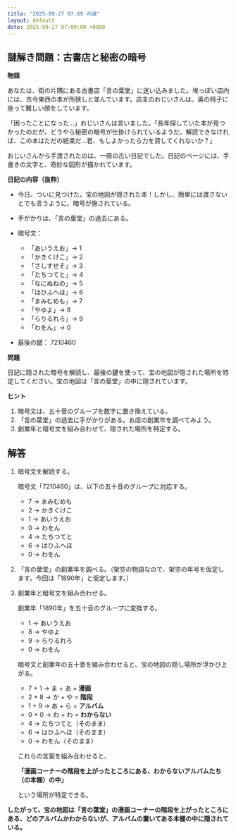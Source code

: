 ```yaml
---
title: "2025-09-27 07:09 の謎"
layout: default
date: 2025-09-27 07:09:00 +0900
---
```

## 謎解き問題：古書店と秘密の暗号

**物語**

あなたは、街の片隅にある古書店「言の葉堂」に迷い込みました。埃っぽい店内には、古今東西の本が所狭しと並んでいます。店主のおじいさんは、奥の椅子に座って難しい顔をしています。

「困ったことになった…」おじいさんは言いました。「長年探していた本が見つかったのだが、どうやら秘密の暗号が仕掛けられているようだ。解読できなければ、この本はただの紙束だ…君、もしよかったら力を貸してくれないか？」

おじいさんから手渡されたのは、一冊の古い日記でした。日記のページには、手書きの文字と、奇妙な図形が描かれています。

**日記の内容（抜粋）**

*   今日、ついに見つけた。宝の地図が隠された本！しかし、簡単には渡さないとでも言うように、暗号が施されている。

*   手がかりは、「言の葉堂」の過去にある。

*   暗号文：

    *   「あいうえお」→ 1
    *   「かきくけこ」→ 2
    *   「さしすせそ」→ 3
    *   「たちつてと」→ 4
    *   「なにぬねの」→ 5
    *   「はひふへほ」→ 6
    *   「まみむめも」→ 7
    *   「やゆよ」→ 8
    *   「らりるれろ」→ 9
    *   「わをん」→ 0

*   最後の鍵： 7210460

**問題**

日記に隠された暗号を解読し、最後の鍵を使って、宝の地図が隠された場所を特定してください。宝の地図は「言の葉堂」の中に隠されています。

**ヒント**

1.  暗号文は、五十音のグループを数字に置き換えている。
2.  「言の葉堂」の過去に手がかりがある。お店の創業年を調べてみよう。
3.  創業年と暗号文を組み合わせて、隠された場所を特定する。

## 解答

1.  暗号文を解読する。

    暗号文「7210460」は、以下の五十音のグループに対応する。

    *   7 → まみむめも
    *   2 → かきくけこ
    *   1 → あいうえお
    *   0 → わをん
    *   4 → たちつてと
    *   6 → はひふへほ
    *   0 → わをん

2.  「言の葉堂」の創業年を調べる。（架空の物語なので、架空の年号を仮定します。今回は「1890年」と仮定します。）

3.  創業年と暗号文を組み合わせる。

    創業年「1890年」を五十音のグループに変換する。

    *   1 → あいうえお
    *   8 → やゆよ
    *   9 → らりるれろ
    *   0 → わをん

    暗号文と創業年の五十音を組み合わせると、宝の地図の隠し場所が浮かび上がる。

    *   7 + 1 → ま + あ = **漫画**
    *   2 + 8 → か + や = **階段**
    *   1 + 9 → あ + ら = **アルバム**
    *   0 + 0 → わ + わ = **わからない**
    *   4 → たちつてと（そのまま）
    *   6 → はひふへほ（そのまま）
    *   0 → わをん（そのまま）

    これらの言葉を組み合わせると、

    **「漫画コーナーの階段を上がったところにある、わからないアルバムたち（の本棚）の中」**

    という場所が特定できる。

**したがって、宝の地図は「言の葉堂」の漫画コーナーの階段を上がったところにある、どのアルバムかわからないが、アルバムの置いてある本棚の中に隠されている。**
